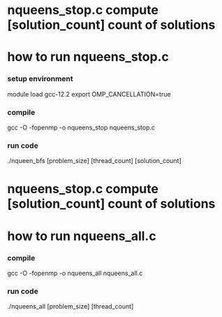 
# nqueens_stop.c compute [solution_count] count of solutions
# how to run nqueens_stop.c

### setup environment

module load gcc-12.2
export OMP_CANCELLATION=true

### compile

gcc -O -fopenmp -o nqueens_stop nqueens_stop.c

### run code

./nqueen_bfs [problem_size] [thread_count] [solution_count]

# nqueens_stop.c compute [solution_count] count of solutions
# how to run nqueens_all.c


### compile

gcc -O -fopenmp -o nqueens_all nqueens_all.c

### run code

./nqueens_all [problem_size] [thread_count]